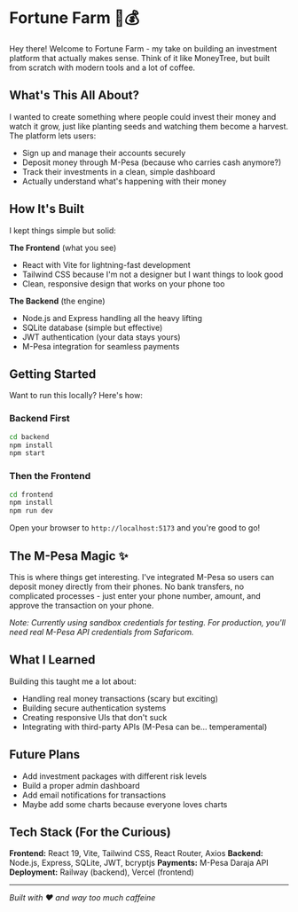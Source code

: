 # Fortune Farm 🌱💰

Hey there! Welcome to Fortune Farm - my take on building an investment platform that actually makes sense. Think of it like MoneyTree, but built from scratch with modern tools and a lot of coffee.

## What's This All About?

I wanted to create something where people could invest their money and watch it grow, just like planting seeds and watching them become a harvest. The platform lets users:

- Sign up and manage their accounts securely
- Deposit money through M-Pesa (because who carries cash anymore?)
- Track their investments in a clean, simple dashboard
- Actually understand what's happening with their money

## How It's Built

I kept things simple but solid:

**The Frontend** (what you see)
- React with Vite for lightning-fast development
- Tailwind CSS because I'm not a designer but I want things to look good
- Clean, responsive design that works on your phone too

**The Backend** (the engine)
- Node.js and Express handling all the heavy lifting
- SQLite database (simple but effective)
- JWT authentication (your data stays yours)
- M-Pesa integration for seamless payments

## Getting Started

Want to run this locally? Here's how:

### Backend First
```bash
cd backend
npm install
npm start
```

### Then the Frontend
```bash
cd frontend
npm install
npm run dev
```

Open your browser to `http://localhost:5173` and you're good to go!

## The M-Pesa Magic ✨

This is where things get interesting. I've integrated M-Pesa so users can deposit money directly from their phones. No bank transfers, no complicated processes - just enter your phone number, amount, and approve the transaction on your phone.

*Note: Currently using sandbox credentials for testing. For production, you'll need real M-Pesa API credentials from Safaricom.*

## What I Learned

Building this taught me a lot about:
- Handling real money transactions (scary but exciting)
- Building secure authentication systems
- Creating responsive UIs that don't suck
- Integrating with third-party APIs (M-Pesa can be... temperamental)

## Future Plans

- Add investment packages with different risk levels
- Build a proper admin dashboard
- Add email notifications for transactions
- Maybe add some charts because everyone loves charts

## Tech Stack (For the Curious)

**Frontend:** React 19, Vite, Tailwind CSS, React Router, Axios
**Backend:** Node.js, Express, SQLite, JWT, bcryptjs
**Payments:** M-Pesa Daraja API
**Deployment:** Railway (backend), Vercel (frontend)

---

*Built with ❤️ and way too much caffeine*

